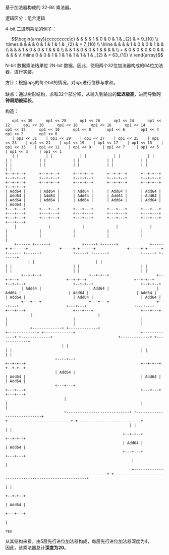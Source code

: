 基于加法器构成的 32-Bit 乘法器。

逻辑区分：组合逻辑

4-bit 二进制乘法的例子：

```math
\begin{array}{ccccccccc|c}
           &   &   &   & 1 & 0 & 0 & 1 & _{2} & =  9_{10} \\
    \times &   &   &   & 0 & 1 & 1 & 1 & _{2} & =  7_{10} \\ 
    \hline
           &   &   &   & 1 & 0 & 0 & 1 &      &           \\
           &   &   & 1 & 0 & 0 & 1 &   &      &           \\
           &   & 1 & 0 & 0 & 1 &   &   &      &           \\
        +  & 0 & 0 & 0 & 0 &   &   &   &      &           \\ 
    \hline
         0 & 0 & 1 & 1 & 1 & 1 & 1 & 1 & _{2} & = 63_{10} \\
\end{array}
```

N-bit 数据乘法结果位 2N-bit 数据。因此，使用两个32位加法器构成的64位加法器，进行实装。

方针：根据$`op_{2}`$的每个bit的情况，对$`op_{1}`$进行位移与求和。

缺点：通过树形结构，求和32个部分积，从输入到输出的**延迟极高**，进而导致**时钟周期被延长**。

构造：

       op1 << 30      op1 << 28      op1 << 26      op1 << 24      op1 << 22      op1 << 20      op1 << 18      op1 << 16      op1 << 14      op1 << 12      op1 << 10      op1 << 8       op1 << 6       op1 << 4       op1 << 2       op1 << 0   
       | op1 << 31    | op1 << 29    | op1 << 27    | op1 << 25    | op1 << 23    | op1 << 21    | op1 << 19    | op1 << 17    | op1 << 15    | op1 << 13    | op1 << 11    | op1 << 9     | op1 << 7     | op1 << 5     | op1 << 3     | op1 << 1 
       | |            | |            | |            | |            | |            | |            | |            | |            | |            | |            | |            | |            | |            | |            | |            | |        
    +--+-+--+      +--+-+--+      +--+-+--+      +--+-+--+      +--+-+--+      +--+-+--+      +--+-+--+      +--+-+--+      +--+-+--+      +--+-+--+      +--+-+--+      +--+-+--+      +--+-+--+      +--+-+--+      +--+-+--+      +--+-+--+     
    | Add64 |      | Add64 |      | Add64 |      | Add64 |      | Add64 |      | Add64 |      | Add64 |      | Add64 |      | Add64 |      | Add64 |      | Add64 |      | Add64 |      | Add64 |      | Add64 |      | Add64 |      | Add64 |     
    +---+---+      +---+---+      +---+---+      +---+---+      +---+---+      +---+---+      +---+---+      +---+---+      +---+---+      +---+---+      +---+---+      +---+---+      +---+---+      +---+---+      +---+---+      +---+---+     
        |              |              |              |              |              |              |              |              |              |              |              |              |              |              |              |         
        +-----+ +------+              +-----+ +------+              +-----+ +------+              +-----+ +------+              +-----+ +------+              +-----+ +------+              +-----+ +------+              +-----+ +------+         
              | |                           | |                           | |                           | |                           | |                           | |                           | |                           | |                
           +--+-+--+                     +--+-+--+                     +--+-+--+                     +--+-+--+                     +--+-+--+                     +--+-+--+                     +--+-+--+                     +--+-+--+             
           | Add64 |                     | Add64 |                     | Add64 |                     | Add64 |                     | Add64 |                     | Add64 |                     | Add64 |                     | Add64 |             
           +---+---+                     +---+---+                     +---+---+                     +---+---+                     +---+---+                     +---+---+                     +---+---+                     +---+---+             
               |                             |                             |                             |                             |                             |                             |                             |                 
               +-------------+ +-------------+                             +-------------+ +-------------+                             +-------------+ +-------------+                             +-------------+ +-------------+                 
                             | |                                                         | |                                                         | |                                                         | |                               
                          +--+-+--+                                                   +--+-+--+                                                   +--+-+--+                                                   +--+-+--+                            
                          | Add64 |                                                   | Add64 |                                                   | Add64 |                                                   | Add64 |                            
                          +---+---+                                                   +---+---+                                                   +---+---+                                                   +---+---+                            
                              |                                                           |                                                           |                                                           |                                
                              +----------------------------+ +----------------------------+                                                           +----------------------------+ +----------------------------+                                
                                                           | |                                                                                                                     | |                                                             
                                                        +--+-+--+                                                                                                               +--+-+--+                                                          
                                                        | Add64 |                                                                                                               | Add64 |                                                          
                                                        +---+---+                                                                                                               +---+---+                                                          
                                                            |                                                                                                                       |                                                              
                                                            +----------------------------------------------------------+ +----------------------------------------------------------+                                                              
                                                                                                                       | |                                                                                                                         
                                                                                                                    +--+-+--+                                                                                                                      
                                                                                                                    | Add64 |                                                                                                                      
                                                                                                                    +---+---+                                                                                                                      
                                                                                                                        |                                                                                                                          
                                                                                                                        res                                                                                                                            

从其结构来看，由5层先行进位加法器构成，每层先行进位加法器深度为4， \
因此，该乘法器总计**深度为20**。